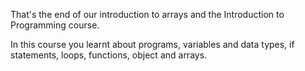 That's the end of our introduction to arrays and the Introduction to Programming course. 

In this course you learnt about programs, variables and data types, if statements, loops, functions, object and arrays.